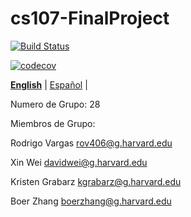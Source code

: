 # cs107-FinalProject

[![Build Status](https://travis-ci.com/CS107-gharvar4d/cs107-FinalProject.svg?token=ny3hhvbhSR6Q3zL8JGSX&branch=master)](https://travis-ci.com/CS107-gharvar4d/cs107-FinalProject)

[![codecov](https://codecov.io/gh/CS107-gharvar4d/cs107-FinalProject/branch/master/graph/badge.svg?token=8GK9WUDOZP)](undefined)

**[English](README.md)** | [Español](README-es.md) | <!-- l10n:select -->

Numero de Grupo: 28

Miembros de Grupo:  

Rodrigo	Vargas	rov406@g.harvard.edu

Xin	Wei	davidwei@g.harvard.edu

Kristen	Grabarz	kgrabarz@g.harvard.edu

Boer	Zhang	boerzhang@g.harvard.edu
